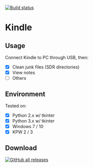 [![Build status](https://github.com/winsphinx/Kindle/actions/workflows/build.yml/badge.svg)](https://github.com/winsphinx/Kindle/actions/workflows/build.yml)

# Kindle

## Usage
Connect Kindle to PC through USB, then:

- [X] Clean junk files (SDR directories)
- [X] View notes
- [ ] Others

## Environment
Tested on:

- [X] Python 2.x w/ tkinter
- [X] Python 3.x w/ tkinter
- [X] Windows 7 / 10
- [X] KPW 2 / 3

## Download

[![GitHub all releases](https://img.shields.io/github/downloads/winsphinx/Kindle/total)](https://github.com/winsphinx/Kindle/releases)
